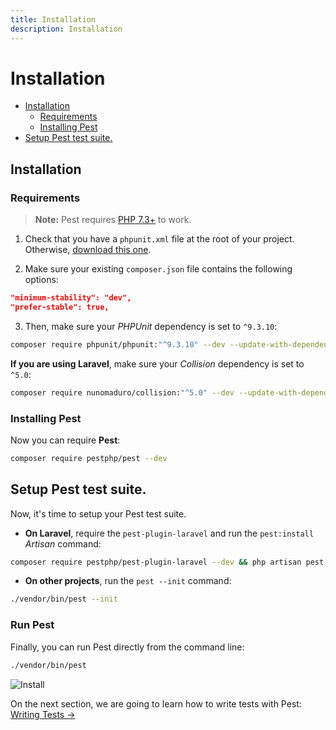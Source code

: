 ```yaml
---
title: Installation
description: Installation
---
```


# Installation

- [Installation](#installation)
	- [Requirements](#requirements)
	- [Installing Pest](#installing-pest)
- [Setup Pest test suite.](#setup-pest-test-suite)

<a name="installation"></a>
## Installation

<a name="requirements"></a>
### Requirements

> **Note:** Pest requires [PHP 7.3+](https://php.net/releases/) to work.

1. Check that you have a `phpunit.xml` file at the root of your project. Otherwise, [download this one](https://github.com/pestphp/pest/blob/master/stubs/Laravel/phpunit.xml).

2. Make sure your existing `composer.json` file contains the following options:

```json
"minimum-stability": "dev",
"prefer-stable": true,
```

3. Then, make sure your _PHPUnit_ dependency is set to `^9.3.10`:

```bash
composer require phpunit/phpunit:"^9.3.10" --dev --update-with-dependencies
```

**If you are using Laravel**, make sure your _Collision_ dependency is set to `^5.0`:

```bash
composer require nunomaduro/collision:"^5.0" --dev --update-with-dependencies
```

<a name="installing-pest"></a>
### Installing Pest

Now you can require **Pest**:

```bash
composer require pestphp/pest --dev
```

<a name="setup-pest-test-suite"></a>
## Setup Pest test suite.

Now, it's time to setup your Pest test suite.

- **On Laravel**, require the `pest-plugin-laravel` and run the `pest:install` _Artisan_ command:

```bash
composer require pestphp/pest-plugin-laravel --dev && php artisan pest:install
```

- **On other projects**, run the `pest --init` command:

```bash
./vendor/bin/pest --init
```

### Run Pest


Finally, you can run Pest directly from the command line:

```bash
./vendor/bin/pest
```

![Install](/assets/img/pestinstall.png)

On the next section, we are going to learn how to write tests with Pest: [Writing Tests →](/docs/writing-tests)
